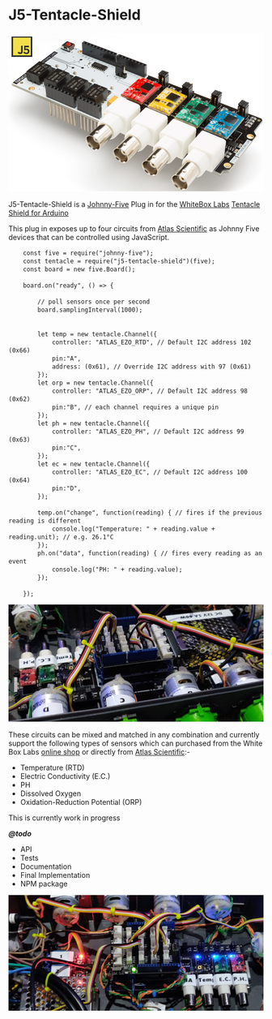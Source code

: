# J5-Tentacle-Shield

![White Labs Tentacle Shield for Arduino](/docs/tentacleshield.png)  

  
J5-Tentacle-Shield is a [Johnny-Five](http://johnny-five.io/) Plug in for the [WhiteBox Labs](https://www.whiteboxes.ch/) [Tentacle Shield for Arduino](https://www.whiteboxes.ch/shop/tentacle/) 

This plug in exposes up to four circuits from [Atlas Scientific](https://www.atlas-scientific.com/) as Johnny Five devices that can be controlled using JavaScript. 

```
    const five = require("johnny-five");
    const tentacle = require("j5-tentacle-shield")(five);
    const board = new five.Board();

    board.on("ready", () => {

        // poll sensors once per second
        board.samplingInterval(1000);

        
        let temp = new tentacle.Channel({
            controller: "ATLAS_EZO_RTD", // Default I2C address 102 (0x66)
            pin:"A",
            address: (0x61), // Override I2C address with 97 (0x61)
        });
        let orp = new tentacle.Channel({
            controller: "ATLAS_EZO_ORP", // Default I2C address 98 (0x62)
            pin:"B", // each channel requires a unique pin 
        });
        let ph = new tentacle.Channel({
            controller: "ATLAS_EZO_PH", // Default I2C address 99 (0x63)
            pin:"C",
        });
        let ec = new tentacle.Channel({
            controller: "ATLAS_EZO_EC", // Default I2C address 100 (0x64)
            pin:"D",
        });

        temp.on("change", function(reading) { // fires if the previous reading is different
            console.log("Temperature: " + reading.value + reading.unit); // e.g. 26.1°C
        });
        ph.on("data", function(reading) { // fires every reading as an event
            console.log("PH: " + reading.value); 
        });

    });

```
![Minty Hydro Box](/docs/MintyHydroBox1.png)  

These circuits can be mixed and matched in any combination and currently support the following types of sensors which can purchased from the White Box Labs [online shop](https://www.whiteboxes.ch/shop/) or directly from [Atlas Scientific](https://www.atlas-scientific.com/):-

 - Temperature (RTD) 
 - Electric Conductivity (E.C.) 
 - PH 
 - Dissolved Oxygen
 - Oxidation-Reduction Potential (ORP)



This is currently work in progress 

***@todo*** 

 - API
 - Tests
 - Documentation
 - Final Implementation
 - NPM package



![Minty Hydro Box](/docs/MintyHydroBox2.png)  